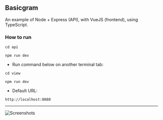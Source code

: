 ## Basicgram

An example of Node + Express (API), with VueJS (frontend), using TypeScript.


### How to run


`cd api`

`npm run dev`


* Run command below on another terminal tab:

`cd view`

`npm run dev`


* Default URL:

`http://localhost:8080`

---

![Screenshots](https://imgurl.me/images/2020/08/23/basicgram7633e868f665720f.gif)


